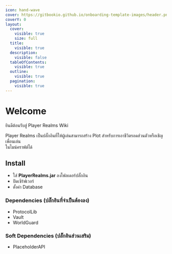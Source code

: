 ```yaml
---
icon: hand-wave
cover: https://gitbookio.github.io/onboarding-template-images/header.png
coverY: 0
layout:
  cover:
    visible: true
    size: full
  title:
    visible: true
  description:
    visible: false
  tableOfContents:
    visible: true
  outline:
    visible: true
  pagination:
    visible: true
---
```


# Welcome

ยินดีต้อนรับสู่ Player Realms Wiki



Player Realms เป็นปลั๊กอินที่ให้ผู้เล่นสามารถสร้าง Plot สำหรับการเอาชีวิตรอดส่วนตัวหรือเชิญเพื่อนเล่น\
ในไมน์คราฟต์ได้



## Install

* ใส่ **PlayerRealms.jar** ลงโฟลเดอร์ปลั๊กอิน
* ปิดเซิร์ฟเวอร์
* ตั้งค่า Database



### **Dependencies (ปลั๊กอินที่จำเป็นต้องลง)**

* ProtocolLib
* Vault
* WorldGuard

### **Soft Dependencies (ปลั๊กอินส่วนเสริม)**

* PlaceholderAPI

